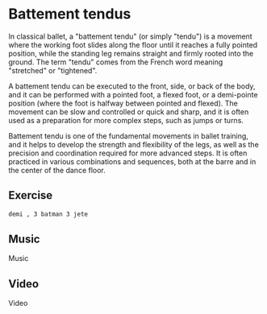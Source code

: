 # Battement tendus

In classical ballet, a "battement tendu" (or simply "tendu") is a movement where the working foot slides along the floor until it reaches a fully pointed position, while the standing leg remains straight and firmly rooted into the ground. The term "tendu" comes from the French word meaning "stretched" or "tightened".

A battement tendu can be executed to the front, side, or back of the body, and it can be performed with a pointed foot, a flexed foot, or a demi-pointe position (where the foot is halfway between pointed and flexed). The movement can be slow and controlled or quick and sharp, and it is often used as a preparation for more complex steps, such as jumps or turns.

Battement tendu is one of the fundamental movements in ballet training, and it helps to develop the strength and flexibility of the legs, as well as the precision and coordination required for more advanced steps. It is often practiced in various combinations and sequences, both at the barre and in the center of the dance floor.



## **Exercise**

```bash
demi , 3 batman 3 jete
```

## **Music**

Music

## **Video**

Video
